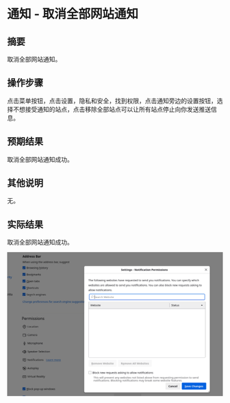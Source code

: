 # 通知 - 取消全部网站通知

## 摘要

取消全部网站通知。

## 操作步骤

点击菜单按钮，点击设置，隐私和安全，找到权限，点击通知旁边的设置按钮，选择不想接受通知的站点，点击移除全部站点可以让所有站点停止向你发送推送信息。

## 预期结果

取消全部网站通知成功。

## 其他说明

无。

## 实际结果

取消全部网站通知成功。

![alt text](image-90.png)